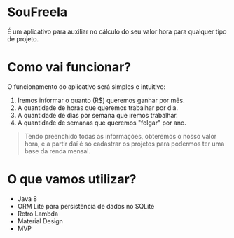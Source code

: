 # SouFreela
É um aplicativo para auxiliar no cálculo do seu valor hora para qualquer tipo de projeto.



# Como vai funcionar?
O funcionamento do aplicativo será simples e intuitivo:

1. Iremos informar o quanto (R$) queremos ganhar por mês.
2. A quantidade de horas que queremos trabalhar por dia.
3. A quantidade de dias por semana que iremos trabalhar.
4. A quantidade de semanas que queremos "folgar" por ano.

> Tendo preenchido todas as informações, obteremos o nosso valor hora, e a partir 
daí é só cadastrar os projetos para podermos ter uma base da renda mensal.


# O que vamos utilizar?

* Java 8
* ORM Lite  para persistência de dados no SQLite
* Retro Lambda
* Material Design
* MVP


